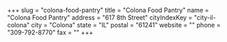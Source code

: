 +++
slug = "colona-food-pantry"
title = "Colona Food Pantry"
name = "Colona Food Pantry"
address = "617 8th Street"
cityIndexKey = "city-il-colona"
city = "Colona"
state = "IL"
postal = "61241"
website = ""
phone = "309-792-8770"
fax = ""
+++

